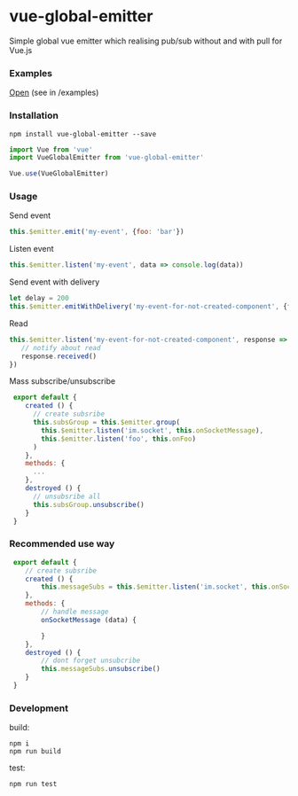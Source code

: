 # vue-global-emitter

Simple global vue emitter which realising pub/sub without and with pull for Vue.js

### Examples
[Open](https://grinat.github.io/vue-global-emitter/examples/) (see in /examples)

### Installation

```
npm install vue-global-emitter --save
```

```js
import Vue from 'vue'
import VueGlobalEmitter from 'vue-global-emitter'

Vue.use(VueGlobalEmitter)
```

### Usage
Send event

```js
this.$emitter.emit('my-event', {foo: 'bar'})
```

Listen event

```js
this.$emitter.listen('my-event', data => console.log(data))
```

Send event with delivery

```js
let delay = 200
this.$emitter.emitWithDelivery('my-event-for-not-created-component', {foo: 'bar'}, delay)
```

Read

```js
this.$emitter.listen('my-event-for-not-created-component', response => {
   // notify about read
   response.received()
})
```
Mass subscribe/unsubscribe
```js
 export default {
    created () {
      // create subsribe
      this.subsGroup = this.$emitter.group(
        this.$emitter.listen('im.socket', this.onSocketMessage),
        this.$emitter.listen('foo', this.onFoo)
      )
    },
    methods: {
      ...
    },
    destroyed () {
      // unsubsribe all
      this.subsGroup.unsubscribe()
    }
 }
```

### Recommended use way
```js
 export default {
    // create subsribe
    created () {
        this.messageSubs = this.$emitter.listen('im.socket', this.onSocketMessage)
    },
    methods: {
        // handle message
        onSocketMessage (data) {

        }
    },
    destroyed () {
        // dont forget unsubcribe
        this.messageSubs.unsubscribe()
    }
 }
```

### Development
build:
```
npm i
npm run build
```

test:
```
npm run test
```
